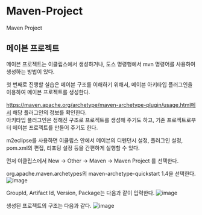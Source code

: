 # Maven-Project
Maven Project 

## 메이븐 프로젝트

메이븐 프로젝트는 이클립스에서 생성하거나, 도스 명령행에서 mvn 명령어를 사용하여 생성하는 방법이 있다.

첫 번째로 진행할 실습은 메이븐 구조를 이해하기 위해서, 메이븐 아키타입 플러그인을 이용하여 메이븐 프로젝트를 생성한다.   

https://maven.apache.org/archetype/maven-archetype-plugin/usage.html에서 해당 플러그인의 정보를 확인한다.   
아키타입 플러그인은 정해진 구조로 프로젝트를 생성해 주기도 하고, 기존 프로젝트로부터 메이븐 프로젝트를 만들어 주기도 한다.

m2eclipse를 사용하면 이클립스 안에서 메이븐의 디펜던시 설정, 플러그인 설정, pom.xml의 편집, 리포팅 설정 등을 간편하게 실행할 수 있다.   

먼저 이클립스에서 New -> Other -> Maven -> Maven Project 를 선택한다.   

org.apache.maven.archetypes의 maven-archetype-quickstart 1.4을 선택한다.
![image](https://user-images.githubusercontent.com/58906858/180365186-b46b074a-99d5-4a04-8482-cfd93a915cf1.png)

GroupId, Artifact Id, Version, Package는 다음과 같이 입력한다.
![image](https://user-images.githubusercontent.com/58906858/180365297-f43c8491-2b04-4b53-ab03-9293eba539bf.png)

생성된 프로젝트의 구조는 다음과 같다.
![image](https://user-images.githubusercontent.com/58906858/180374807-b67ac0fa-5272-43d5-b5c4-f4fbae792553.png)
  
